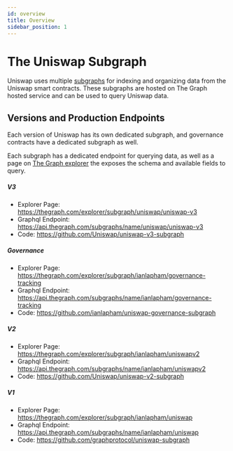 ```yaml
---
id: overview
title: Overview
sidebar_position: 1
---
```


# The Uniswap Subgraph

Uniswap uses multiple [subgraphs](https://thegraph.com/docs/about/introduction#what-the-graph-is) for indexing and organizing data from the Uniswap smart contracts.
These subgraphs are hosted on The Graph hosted service and can be used to query Uniswap data.

## Versions and Production Endpoints

Each version of Uniswap has its own dedicated subgraph, and governance contracts have a dedicated subgraph as well.

Each subgraph has a dedicated endpoint for querying data, as well as a page on [The Graph explorer](https://thegraph.com/explorer/) the exposes the schema and available fields to query.

##### V3

- Explorer Page: https://thegraph.com/explorer/subgraph/uniswap/uniswap-v3
- Graphql Endpoint: https://api.thegraph.com/subgraphs/name/uniswap/uniswap-v3
- Code: https://github.com/Uniswap/uniswap-v3-subgraph

##### Governance

- Explorer Page: https://thegraph.com/explorer/subgraph/ianlapham/governance-tracking
- Graphql Endpoint: https://api.thegraph.com/subgraphs/name/ianlapham/governance-tracking
- Code: https://github.com/ianlapham/uniswap-governance-subgraph

##### V2

- Explorer Page: https://thegraph.com/explorer/subgraph/ianlapham/uniswapv2
- Graphql Endpoint: https://api.thegraph.com/subgraphs/name/ianlapham/uniswapv2
- Code: https://github.com/Uniswap/uniswap-v2-subgraph

##### V1

- Explorer Page: https://thegraph.com/explorer/subgraph/ianlapham/uniswap
- Graphql Endpoint: https://api.thegraph.com/subgraphs/name/ianlapham/uniswap
- Code: https://github.com/graphprotocol/uniswap-subgraph

